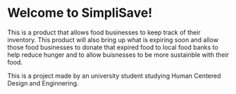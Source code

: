 # Welcome to SimpliSave!

This is a product that allows food businesses to keep track of their inventory. This product will also bring up what is expiring soon and allow those food businesses to donate that expired food to local food banks to help reduce hunger and to allow buisnesses to be more sustainble with their food.

This is a project made by an university student studying Human Centered Design and Enginnering.
